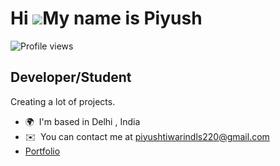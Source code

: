 Hi ![](https://user-images.githubusercontent.com/18350557/176309783-0785949b-9127-417c-8b55-ab5a4333674e.gif)My name is Piyush
==============================================================================================================================
![Profile views](https://komarev.com/ghpvc/?username=webbedpiyush)

Developer/Student
-----------------

Creating a lot of projects.

* 🌍  I'm based in Delhi , India
* ✉️  You can contact me at [piyushtiwarindls220@gmail.com](mailto:piyushtiwarindls220@gmail.com)
* [Portfolio](https://webbedpiyush.me)
